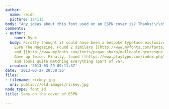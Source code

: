 ```yaml
---
author:
  name: reidh
  picture: 124113
body: "Any ideas about this font used on an ESPN cover is? Thanks!\r\n\r\nhttp://espnmediazone.com/us/files/2012/06/E-062512-COVERXPROMO1.jpeg"
comments:
- author:
    name: Ryuk
  body: Firstly thought it could have been a bespoke typeface exclusively done for
    ESPN The Magazine. Found 2 similars [[http://www.myfonts.com/fonts/suitcase/atrament|Atrament]]
    and [[http://www.myfonts.com/fonts/pagan-sharp/malleable-grotesque|Malleable Grotesque]].
    Gave up twice. Finally, found [[https://www.playtype.com/index.php?q=node/331|Aveny]]
    and looks quite matching everything (part of /G).
  created: '2013-03-29 09:11:37'
date: '2013-03-27 20:50:56'
files:
- filename: rickey.jpg
  uri: public://old-images/rickey.jpg
node_type: font_id
title: Sans on the cover of ESPN

---
```

